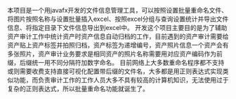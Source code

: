 本项目是一个用javafx开发的文件信息管理工具，可以按照设置批量重命名文件、将图片按照名称与设置批量插入excel、按照excel分组与查询设置统计并导出文件信息、将指定目录下文件信息导出到excel中。
开发这个项目主要目的是为了辅助资产审计工作中统计资产时资产信息自动归档的工作，目前遇到的资产审计需要给资产贴上资产标签并拍照归档，资产标签为递增编号，资产照片信息一个资产会有多张照片，资产审计业务要求是相同资产的照片名称需要用对应资产编码作为前缀，后缀统一用不同分隔符加数字命名。
目前网络上大多数重命名程序都不支持或则需要收费支持直接可视化配置带后缀的文件名，大多都是用正则表达式实现类似功能，而负责审计工作的工作人员大多不具有较高的计算机知识，无法使用过于复杂的正则表达式，所以批量重命名功能就诞生了。
